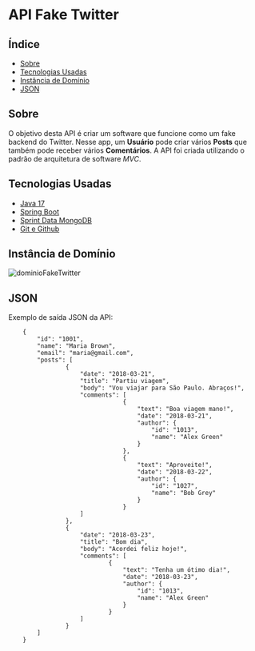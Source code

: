 # API Fake Twitter


## Índice


- [Sobre](#sobre)
- [Tecnologias Usadas](#tecnologias-usadas)
- [Instância de Domínio](#instância-de-domínio)
- [JSON](#json)

## Sobre


O objetivo desta API é criar um software que funcione como um fake
backend do Twitter. Nesse app, um **Usuário** pode criar vários **Posts**
que também pode receber vários **Comentários**. A API foi criada utilizando
o padrão de arquitetura de software *MVC*.

## Tecnologias Usadas


- [Java 17](https://docs.oracle.com/en/java/javase/17/)
- [Spring Boot](https://spring.io/projects/spring-boot)
- [Sprint Data MongoDB](https://spring.io/projects/spring-data-mongodb)
- [Git e Github](https://git-scm.com/doc)

## Instância de Domínio

![dominioFakeTwitter](https://github.com/victorgabdev/api-spring-boot-mongodb/assets/75862737/0314bd25-39aa-4373-89dc-330fe270a00f)

## JSON

Exemplo de saída JSON da API:

```
    {
        "id": "1001",
        "name": "Maria Brown",
        "email": "maria@gmail.com",
        "posts": [
                {
                    "date": "2018-03-21",
                    "title": "Partiu viagem",
                    "body": "Vou viajar para São Paulo. Abraços!",
                    "comments": [
                                {      
                                    "text": "Boa viagem mano!",
                                    "date": "2018-03-21",
                                    "author": {
                                        "id": "1013",
                                        "name": "Alex Green"
                                    }
                                },
                                {
                                    "text": "Aproveite!",
                                    "date": "2018-03-22",
                                    "author": {
                                        "id": "1027",
                                        "name": "Bob Grey"
                                    }
                                }
                    ]
                },
                {
                    "date": "2018-03-23",
                    "title": "Bom dia",
                    "body": "Acordei feliz hoje!",
                    "comments": [
                            {
                                "text": "Tenha um ótimo dia!",
                                "date": "2018-03-23",
                                "author": {
                                    "id": "1013",
                                    "name": "Alex Green"
                                }
                            }
                    ]
                }
        ]
    }
```
